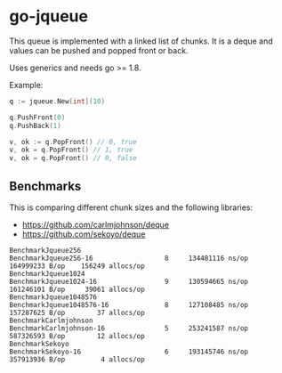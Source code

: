 # go-jqueue

This queue is implemented with a linked list of chunks. It is a deque and values can be pushed and popped front or back.

Uses generics and needs go >= 1.8.

Example:

```go
q := jqueue.New[int](10)

q.PushFront(0)
q.PushBack(1)

v, ok := q.PopFront() // 0, true
v, ok = q.PopFront() // 1, true
v, ok = q.PopFront() // 0, false
```

## Benchmarks

This is comparing different chunk sizes and the following libraries:

* https://github.com/carlmjohnson/deque
* https://github.com/sekoyo/deque

```
BenchmarkJqueue256
BenchmarkJqueue256-16        	       8	 134481116 ns/op	164999233 B/op	  156249 allocs/op
BenchmarkJqueue1024
BenchmarkJqueue1024-16       	       9	 130594665 ns/op	161246101 B/op	   39061 allocs/op
BenchmarkJqueue1048576
BenchmarkJqueue1048576-16    	       8	 127108485 ns/op	157287625 B/op	      37 allocs/op
BenchmarkCarlmjohnson
BenchmarkCarlmjohnson-16     	       5	 253241587 ns/op	587326593 B/op	      12 allocs/op
BenchmarkSekoyo
BenchmarkSekoyo-16           	       6	 193145746 ns/op	357913936 B/op	       4 allocs/op
```